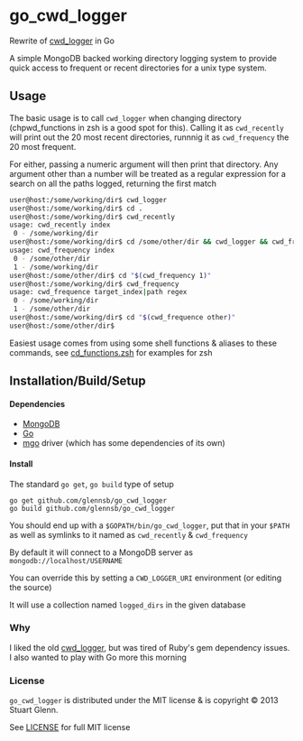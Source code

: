 go_cwd_logger
=============

Rewrite of [cwd_logger](https://github.com/glennsb/cwd_logger) in Go

A simple MongoDB backed working directory logging system to provide quick
access to frequent or recent directories for a unix type system.

Usage
-----

The basic usage is to call ``cwd_logger`` when changing directory (chpwd_functions
in zsh is a good spot for this). Calling it as ``cwd_recently`` will print out the
20 most recent directories, runnnig it as ``cwd_frequency`` the 20 most frequent.

For either, passing a numeric argument will then print that directory. Any argument
other than a number will be treated as a regular expression for a search on all the
paths logged, returning the first match

```bash
user@host:/some/working/dir$ cwd_logger
user@host:/some/working/dir$ cd .
user@host:/some/working/dir$ cwd_recently
usage: cwd_recently index
 0 - /some/working/dir
user@host:/some/working/dir$ cd /some/other/dir && cwd_logger && cwd_frequency
usage: cwd_frequency index
 0 - /some/other/dir
 1 - /some/working/dir
user@host:/some/other/dir$ cd "$(cwd_frequency 1)"
user@host:/some/working/dir$ cwd_frequency
usage: cwd_frequence target_index|path regex
 0 - /some/working/dir
 1 - /some/other/dir
user@host:/some/working/dir$ cd "$(cwd_frequence other)"
user@host:/some/other/dir$
```

Easiest usage comes from using some shell functions & aliases to these commands,
see [cd_functions.zsh](cd_functions.zsh) for examples for zsh

Installation/Build/Setup
------------------------

#### Dependencies

* [MongoDB](http://www.mongodb.org)
* [Go](http://golang.org/)
* [mgo](http://labix.org/mgo) driver (which has some dependencies of its own)

#### Install

The standard `go get`, `go build` type of setup

    go get github.com/glennsb/go_cwd_logger
    go build github.com/glennsb/go_cwd_logger

You should end up with a `$GOPATH/bin/go_cwd_logger`, put that in your `$PATH`
as well as symlinks to it named as `cwd_recently` & `cwd_frequency`

By default it will connect to a MongoDB server as `mongodb://localhost/USERNAME`

You can override this by setting a `CWD_LOGGER_URI` environment (or editing the source)

It will use a collection named `logged_dirs` in the given database

### Why

I liked the old [cwd_logger](https://github.com/glennsb/cwd_logger), but was tired of Ruby's gem
dependency issues. I also wanted to play with Go more this morning

### License

`go_cwd_logger` is distributed under the MIT license & is copyright © 2013 Stuart Glenn.

See [LICENSE](LICENSE) for full MIT license
